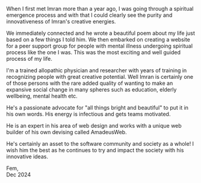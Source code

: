 When I first met Imran more than a year ago, I was going through a spiritual emergence process and with that I could clearly see the purity and innovativeness of Imran's creative energies. 

We immediately connected and he wrote a beautiful poem about my life just based on a few things I told him.  We then embarked on creating a website for a peer support group for people with mental illness undergoing spiritual process like the one I was. This was the most exciting and well guided process of my life.

I'm a trained allopathic physician and researcher with years of training in recognizing people with great creative potential. Well Imran is certainly one of those persons with the rare added quality of wanting to make an expansive social change in many spheres such as education, elderly wellbeing, mental health etc.

He's a passionate advocate for "all things bright and beautiful" to put it in his own words. His energy is infectious and gets teams motivated. 

He is an expert in his area of web design and works with a unique web builder of his own devising called AmadeusWeb. 

He's certainly an asset to the software community and society as a whole! I wish him the best as he continues to try and impact the society with his innovative ideas.

Fem,<br />
Dec 2024
